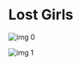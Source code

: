 # Lost Girls

![img 0](https://i.imgur.com/B4fE5L1.jpg)

![img 1](https://i.imgur.com/pfJTtkI.png)

